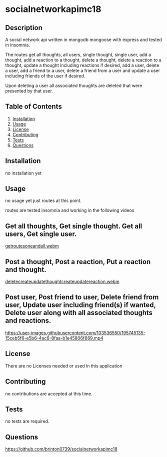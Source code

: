 # socialnetworkapimc18

## Description

A social network api written in mongodb mongoose with express and tested in insomnia.

The routes get all thoughts, all users, single thought, single user, add a thought, add a reaction to a thought, delete a thought, delete a reaction to a thought, update a thought including reactions if desired, add a user, delete a user, add a friend to a user, delete a friend from a user and update a user including friends of the user if desired.

Upon deleting a user all associated thoughts are deleted that were presented by that user.

## Table of Contents

1. [Installation](#installation)
2. [Usage](#usage)
3. [License](#license)
4. [Contributing](#contributing)
5. [Tests](#tests)
6. [Questions](#questions)

## Installation

no installation yet

## Usage

no usage yet just routes at this point.


routes are tested insomnia and working in the following videos

## Get all thoughts, Get single thought. Get all users, Get single user.

[getroutesoneandall.webm](https://user-images.githubusercontent.com/103536550/195744039-4ecf12d3-e174-47d4-9548-ecd686d082ce.webm)

## Post a thought, Post a reaction, Put a reaction and thought.

[deletecreateupdatethoughtcreateupdatereaction.webm](https://user-images.githubusercontent.com/103536550/195744054-39689231-44ce-415b-9691-c8ee8a79d9af.webm)

## Post user, Post friend to user, Delete friend from user, Update user including friend(s) if wanted, Delete user along with all associated thoughts and reactions.

https://user-images.githubusercontent.com/103536550/195745135-15ceb5f6-e5b6-4ac6-8faa-b1e45806f689.mp4



## License

There are no Licenses needed or used in this application

## Contributing

no contributions are accepted at this time.

## Tests

no tests are required.

## Questions

https://github.com/brinton0739/socialnetworkapimc18
